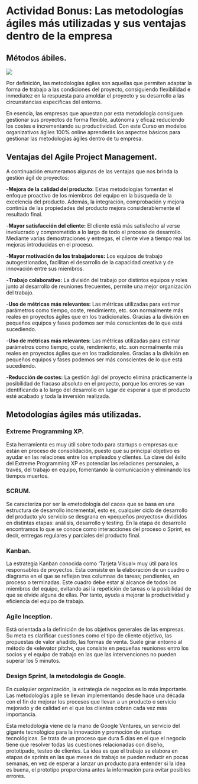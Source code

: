 # Actividad Bonus: Las metodologías ágiles más utilizadas y sus ventajas dentro de la empresa

## Métodos ábiles.

![](https://www.luisan.net/blog/wp-content/uploads/2019/08/metodologias-agiles-1200.jpg)

Por definición, las metodologías ágiles son aquellas que permiten adaptar la forma de trabajo a las condiciones del proyecto, consiguiendo flexibilidad e inmediatez en la respuesta para amoldar el proyecto y su desarrollo a las circunstancias específicas del entorno.

En esencia, las empresas que apuestan por esta metodología consiguen gestionar sus proyectos de forma flexible, autónoma y eficaz reduciendo los costes e incrementando su productividad. Con este Curso en modelos organizativos ágiles 100% online aprenderás los aspectos básicos para gestionar las metodologías ágiles dentro de tu empresa.

## Ventajas del Agile Project Management.

A continuación enumeramos algunas de las ventajas que nos brinda la gestión ágil de proyectos:

-**Mejora de la calidad del producto:** Estas metodologías fomentan el enfoque proactivo de los miembros del equipo en la búsqueda de la excelencia del producto. Además, la integración, comprobación y mejora continúa de las propiedades del producto mejora considerablemente el resultado final.

-**Mayor satisfacción del cliente:** El cliente está más satisfecho al verse involucrado y comprometido a lo largo de todo el proceso de desarrollo. Mediante varias demostraciones y entregas, el cliente vive a tiempo real las mejoras introducidas en el proceso.

-**Mayor motivación de los trabajadores:** Los equipos de trabajo autogestionados, facilitan el desarrollo de la capacidad creativa y de innovación entre sus miembros.

-**Trabajo colaborativo:** La división del trabajo por distintos equipos y roles junto al desarrollo de reuniones frecuentes, permite una mejor organización del trabajo.

-**Uso de métricas más relevantes:** Las métricas utilizadas para estimar parámetros como tiempo, coste, rendimiento, etc. son normalmente más reales en proyectos ágiles que en los tradicionales. Gracias a la división en pequeños equipos y fases podemos ser más conscientes de lo que está sucediendo.

-**Uso de métricas más relevantes:** Las métricas utilizadas para estimar parámetros como tiempo, coste, rendimiento, etc. son normalmente más reales en proyectos ágiles que en los tradicionales. Gracias a la división en pequeños equipos y fases podemos ser más conscientes de lo que está sucediendo.

-**Reducción de costes:** La gestión ágil del proyecto elimina prácticamente la posibilidad de fracaso absoluto en el proyecto, porque los errores se van identificando a lo largo del desarrollo en lugar de esperar a que el producto esté acabado y toda la inversión realizada.

## Metodologías ágiles más utilizadas.

### Extreme Programming XP.

Esta herramienta es muy útil sobre todo para startups o empresas que están en proceso de consolidación, puesto que su principal objetivo es ayudar en las relaciones entre los empleados y clientes. La clave del éxito del Extreme Programming XP es potenciar las relaciones personales, a través, del trabajo en equipo, fomentando la comunicación y eliminando los tiempos muertos.

### SCRUM.

Se caracteriza por ser la «metodología del caos» que se basa en una estructura de desarrollo incremental, esto es, cualquier ciclo de desarrollo del producto y/o servicio se desgrana en «pequeños proyectos» divididos en distintas etapas: análisis, desarrollo y testing. En la etapa de desarrollo encontramos lo que se conoce como interacciones del proceso o Sprint, es decir, entregas regulares y parciales del producto final.

### Kanban.

La estrategia Kanban conocida como ‘Tarjeta Visual» muy útil para los responsables de proyectos. Esta consiste en la elaboración de un cuadro o diagrama en el que se reflejan tres columnas de tareas; pendientes, en proceso o terminadas. Este cuadro debe estar al alcance de todos los miembros del equipo, evitando así la repetición de tareas o la posibilidad de que se olvide alguna de ellas. Por tanto, ayuda a mejorar la productividad y eficiencia del equipo de trabajo.

### Agile Inception.

Está orientada a la definición de los objetivos generales de las empresas. Su meta es clarificar cuestiones como el tipo de cliente objetivo, las propuestas de valor añadido, las formas de venta. Suele girar entorno al método de «elevator pitch«, que consiste en pequeñas reuniones entro los socios y el equipo de trabajo en las que las intervenciones no pueden superar los 5 minutos.

### Design Sprint, la metodología de Google.

En cualquier organización, la estrategia de negocios es lo más importante. Las metodologías agile se llevan implementando desde hace una década con el fin de mejorar los procesos que llevan a un producto o servicio mejorado y de calidad en el que los clientes cobran cada vez más importancia.

Esta metodología viene de la mano de Google Ventures, un servicio del gigante tecnológico para la innovación y promoción de startups tecnológicas. Se trata de un proceso que dura 5 días en el que el negocio tiene que resolver todas las cuestiones relacionadas con diseño, prototipado, testeo de clientes. La idea es que el trabajo se elabora en etapas de sprints en las que meses de trabajo se pueden reducir en pocas semanas, en vez de esperar a lanzar un producto para entender si la idea es buena, el prototipo proporciona antes la información para evitar posibles errores.


